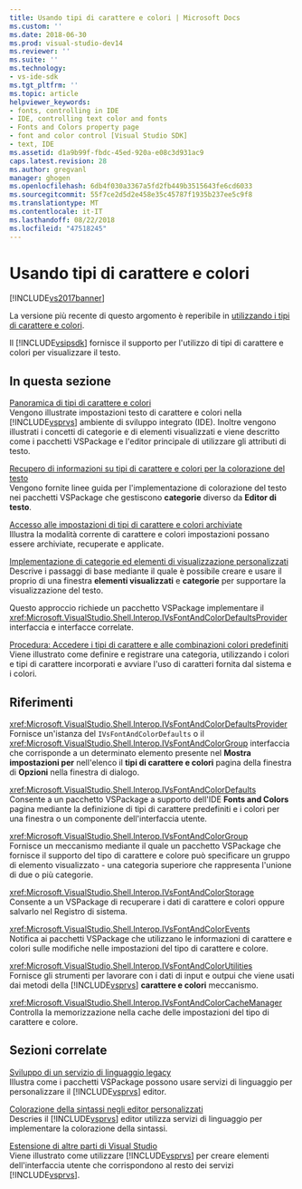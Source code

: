 ```yaml
---
title: Usando tipi di carattere e colori | Microsoft Docs
ms.custom: ''
ms.date: 2018-06-30
ms.prod: visual-studio-dev14
ms.reviewer: ''
ms.suite: ''
ms.technology:
- vs-ide-sdk
ms.tgt_pltfrm: ''
ms.topic: article
helpviewer_keywords:
- fonts, controlling in IDE
- IDE, controlling text color and fonts
- Fonts and Colors property page
- font and color control [Visual Studio SDK]
- text, IDE
ms.assetid: d1a9b99f-fbdc-45ed-920a-e08c3d931ac9
caps.latest.revision: 28
ms.author: gregvanl
manager: ghogen
ms.openlocfilehash: 6db4f030a3367a5fd2fb449b3515643fe6cd6033
ms.sourcegitcommit: 55f7ce2d5d2e458e35c45787f1935b237ee5c9f8
ms.translationtype: MT
ms.contentlocale: it-IT
ms.lasthandoff: 08/22/2018
ms.locfileid: "47518245"
---
```

# <a name="using-fonts-and-colors"></a>Usando tipi di carattere e colori
[!INCLUDE[vs2017banner](../includes/vs2017banner.md)]

La versione più recente di questo argomento è reperibile in [utilizzando i tipi di carattere e colori](https://docs.microsoft.com/visualstudio/extensibility/using-fonts-and-colors).  
  
Il [!INCLUDE[vsipsdk](../includes/vsipsdk-md.md)] fornisce il supporto per l'utilizzo di tipi di carattere e colori per visualizzare il testo.  
  
## <a name="in-this-section"></a>In questa sezione  
 [Panoramica di tipi di carattere e colori](../extensibility/font-and-color-overview.md)  
 Vengono illustrate impostazioni testo di carattere e colori nella [!INCLUDE[vsprvs](../includes/vsprvs-md.md)] ambiente di sviluppo integrato (IDE). Inoltre vengono illustrati i concetti di categorie e di elementi visualizzati e viene descritto come i pacchetti VSPackage e l'editor principale di utilizzare gli attributi di testo.  
  
 [Recupero di informazioni su tipi di carattere e colori per la colorazione del testo](../extensibility/getting-font-and-color-information-for-text-colorization.md)  
 Vengono fornite linee guida per l'implementazione di colorazione del testo nei pacchetti VSPackage che gestiscono **categorie** diverso da **Editor di testo**.  
  
 [Accesso alle impostazioni di tipi di carattere e colori archiviate](../extensibility/accessing-stored-font-and-color-settings.md)  
 Illustra la modalità corrente di carattere e colori impostazioni possano essere archiviate, recuperate e applicate.  
  
 [Implementazione di categorie ed elementi di visualizzazione personalizzati](../extensibility/implementing-custom-categories-and-display-items.md)  
 Descrive i passaggi di base mediante il quale è possibile creare e usare il proprio di una finestra **elementi visualizzati** e **categorie** per supportare la visualizzazione del testo.  
  
 Questo approccio richiede un pacchetto VSPackage implementare il <xref:Microsoft.VisualStudio.Shell.Interop.IVsFontAndColorDefaultsProvider> interfaccia e interfacce correlate.  
  
 [Procedura: Accedere i tipi di carattere e alle combinazioni colori predefiniti](../extensibility/how-to-access-the-built-in-fonts-and-color-scheme.md)  
 Viene illustrato come definire e registrare una categoria, utilizzando i colori e tipi di carattere incorporati e avviare l'uso di caratteri fornita dal sistema e i colori.  
  
## <a name="reference"></a>Riferimenti  
 <xref:Microsoft.VisualStudio.Shell.Interop.IVsFontAndColorDefaultsProvider>  
 Fornisce un'istanza del `IVsFontAndColorDefaults` o il <xref:Microsoft.VisualStudio.Shell.Interop.IVsFontAndColorGroup> interfaccia che corrisponde a un determinato elemento presente nel **Mostra impostazioni per** nell'elenco il **tipi di carattere e colori** pagina della finestra di **Opzioni** nella finestra di dialogo.  
  
 <xref:Microsoft.VisualStudio.Shell.Interop.IVsFontAndColorDefaults>  
 Consente a un pacchetto VSPackage a supporto dell'IDE **Fonts and Colors** pagina mediante la definizione di tipi di carattere predefiniti e i colori per una finestra o un componente dell'interfaccia utente.  
  
 <xref:Microsoft.VisualStudio.Shell.Interop.IVsFontAndColorGroup>  
 Fornisce un meccanismo mediante il quale un pacchetto VSPackage che fornisce il supporto del tipo di carattere e colore può specificare un gruppo di elemento visualizzato - una categoria superiore che rappresenta l'unione di due o più categorie.  
  
 <xref:Microsoft.VisualStudio.Shell.Interop.IVsFontAndColorStorage>  
 Consente a un VSPackage di recuperare i dati di carattere e colori oppure salvarlo nel Registro di sistema.  
  
 <xref:Microsoft.VisualStudio.Shell.Interop.IVsFontAndColorEvents>  
 Notifica ai pacchetti VSPackage che utilizzano le informazioni di carattere e colori sulle modifiche nelle impostazioni del tipo di carattere e colore.  
  
 <xref:Microsoft.VisualStudio.Shell.Interop.IVsFontAndColorUtilities>  
 Fornisce gli strumenti per lavorare con i dati di input e outpui che viene usati dai metodi della [!INCLUDE[vsprvs](../includes/vsprvs-md.md)] **carattere e colori** meccanismo.  
  
 <xref:Microsoft.VisualStudio.Shell.Interop.IVsFontAndColorCacheManager>  
 Controlla la memorizzazione nella cache delle impostazioni del tipo di carattere e colore.  
  
## <a name="related-sections"></a>Sezioni correlate  
 [Sviluppo di un servizio di linguaggio legacy](../extensibility/internals/developing-a-legacy-language-service.md)  
 Illustra come i pacchetti VSPackage possono usare servizi di linguaggio per personalizzare il [!INCLUDE[vsprvs](../includes/vsprvs-md.md)] editor.  
  
 [Colorazione della sintassi negli editor personalizzati](../extensibility/syntax-coloring-in-custom-editors.md)  
 Descries il [!INCLUDE[vsprvs](../includes/vsprvs-md.md)] editor utilizza servizi di linguaggio per implementare la colorazione della sintassi.  
  
 [Estensione di altre parti di Visual Studio](../extensibility/extending-other-parts-of-visual-studio.md)  
 Viene illustrato come utilizzare [!INCLUDE[vsprvs](../includes/vsprvs-md.md)] per creare elementi dell'interfaccia utente che corrispondono al resto dei servizi [!INCLUDE[vsprvs](../includes/vsprvs-md.md)].


